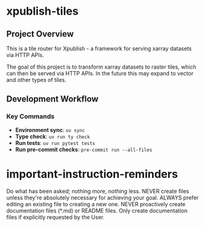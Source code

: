 # xpublish-tiles

## Project Overview
This is a tile router for Xpublish - a framework for serving xarray datasets via HTTP APIs.

The goal of this project is to transform xarray datasets to raster tiles, which can then be served via HTTP APIs. In the future this may expand to vector and other types of tiles.

## Development Workflow

### Key Commands
- **Environment sync**: `uv sync`
- **Type check**: `uv run ty check`
- **Run tests**: `uv run pytest tests`
- **Run pre-commit checks**: `pre-commit run --all-files`

# important-instruction-reminders
Do what has been asked; nothing more, nothing less.
NEVER create files unless they're absolutely necessary for achieving your goal.
ALWAYS prefer editing an existing file to creating a new one.
NEVER proactively create documentation files (*.md) or README files. Only create documentation files if explicitly requested by the User.
